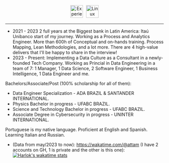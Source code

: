 <div align="center" style="display: flex; flex-wrap: wrap; justify-content: center; align-items: flex-start;">
  <!-- Almost half a decade of experience -->
  <img src="https://img.shields.io/badge/Experience-4.5%2B%20Years-informational?style=flat&logo=expertsexchange" alt="Experience" style="height: 40px; margin: 5px;">
  <img src="https://img.shields.io/badge/Linux-Operating%20System-orange?style=flat&logo=linux" alt="Linux" style="height: 40px; margin: 5px;">

</div>

---
- 2021 - 2023 2 full years at the Biggest bank in Latin America: Itaú Unibanco start of my journey. Working as a Process and Analytics Engineer. More than 600h of Conceptual and on-hands training. Process Mapping, Lean Methodologies, and a lot more. There are 4 high-value delivers that I'll be happy to share in the interview!
- 2023 - Present: Implementing a Data Culture as a Consultant in a newly-founded Tech Company. Working as Princial in Data Engineering in a team of 7: 1 Manager, 1 Data Science, 2 Software Engineer, 1 Business Intelligence, 1 Data Engineer and me.

Bachelors/Associate/Post (100% scholarship for all of them):

- Data Engineer Specialization - ADA BRAZIL & SANTANDER INTERNATIONAL.
- Physics Bachelor in progress - UFABC BRAZIL.
- Science and Technology Bachelor in progress - UFABC BRAZIL.
- Associate Degree in Cybersecurity in progress - UNINTER INTERNATIONAL.


Portuguese is my native language.
Proficient at English and Spanish.
Learning Italian and Russian.

- (Data from may/2023 to now): https://wakatime.com/@attam (I have 2 accounts on GH, 1 is private and the other is this one):
[![Harlok's wakatime stats](https://github-readme-stats.vercel.app/api/wakatime?username=attam)]([https://github.com/anuraghazra/github-readme-stats](https://wakatime.com/@attam)https://wakatime.com/@attam)
